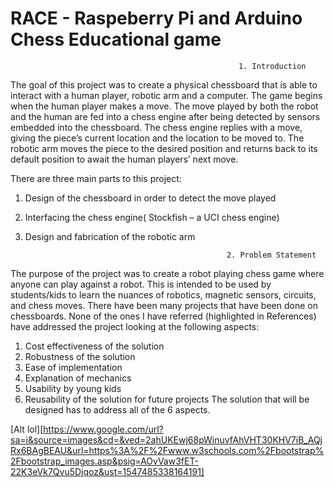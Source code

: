 # RACE - Raspeberry Pi and Arduino Chess Educational game

                                                       1. Introduction 

The goal of this project was to create a physical chessboard that is able to interact with a human player, robotic arm and a computer. The game begins when the human player makes a move. The move played by both the robot and the human are fed into a chess engine after being detected by sensors embedded into the chessboard. The chess engine replies with a move, giving the piece’s current location and the location to be moved to. The robotic arm moves the piece to the desired position and returns back to its default position to await the human players’ next move. 

There are three main parts to this project: 
1.  Design of the chessboard in order to detect the move played 
2.  Interfacing the chess engine( Stockfish –  a UCI chess engine) 
3.  Design and fabrication of the robotic arm

                                                     2. Problem Statement
                                                     
The purpose of the project was to create a robot playing chess game where anyone can play against a robot. This is intended to be used by students/kids to learn the nuances of robotics, magnetic sensors, circuits, and chess moves. There have been many projects that have been done on chessboards. None of the ones I have referred (highlighted in References) have addressed the project looking at the following aspects: 
1.  Cost effectiveness of the solution 
2.  Robustness of the solution 
3.  Ease of implementation 
4.  Explanation of mechanics 
5.  Usability by young kids 
6.  Reusability of the solution for future projects 
The solution that will be designed has to address all of the 6 aspects.


[Alt lol][https://www.google.com/url?sa=i&source=images&cd=&ved=2ahUKEwj68pWinuvfAhVHT30KHV7iB_AQjRx6BAgBEAU&url=https%3A%2F%2Fwww.w3schools.com%2Fbootstrap%2Fbootstrap_images.asp&psig=AOvVaw3fET-22K3eVk7Qvu5Djqoz&ust=1547485338164191]
